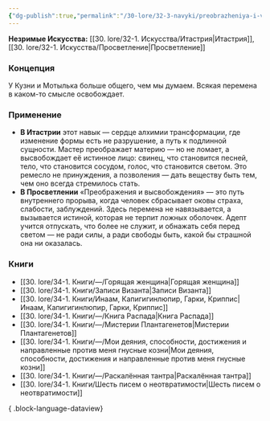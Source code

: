 ```yaml
---
{"dg-publish":true,"permalink":"/30-lore/32-3-navyki/preobrazheniya-i-vysvobozhdeniya/","tags":["незримое/навык"]}
---
```


**Незримые Искусства:** [[30. lore/32-1. Искусства/Итастрия\|Итастрия]], [[30. lore/32-1. Искусства/Просветление\|Просветление]]
### Концепция
У Кузни и Мотылька больше общего, чем мы думаем. Всякая перемена в каком-то смысле освобождает.
### Применение
- **В Итастрии** этот навык — сердце алхимии трансформации, где изменение формы есть не разрушение, а путь к подлинной сущности. Мастер преображает материю — но не ломает, а высвобождает её истинное лицо: свинец, что становится песней, тело, что становится сосудом, голос, что становится светом. Это ремесло не принуждения, а позволения — дать веществу быть тем, чем оно всегда стремилось стать.
- **В Просветлении** «Преображения и высвобождения» — это путь внутреннего прорыва, когда человек сбрасывает оковы страха, слабости, заблуждений. Здесь перемена не навязывается, а вызывается истиной, которая не терпит ложных оболочек. Адепт учится отпускать, что более не служит, и обнажать себя перед светом — не ради силы, а ради свободы быть, какой бы страшной она ни оказалась.
### Книги
- [[30. lore/34-1. Книги/—/Горящая женщина\|Горящая женщина]]
- [[30. lore/34-1. Книги/Записи Византа\|Записи Византа]]
- [[30. lore/34-1. Книги/Инаам, Капигигинлюпир, Гарки, Криппис\|Инаам, Капигигинлюпир, Гарки, Криппис]]
- [[30. lore/34-1. Книги/—/Книга Распада\|Книга Распада]]
- [[30. lore/34-1. Книги/—/Мистерии Плантагенетов\|Мистерии Плантагенетов]]
- [[30. lore/34-1. Книги/—/Мои деяния, способности, достижения и направленные против меня гнусные козни\|Мои деяния, способности, достижения и направленные против меня гнусные козни]]
- [[30. lore/34-1. Книги/—/Раскалённая тантра\|Раскалённая тантра]]
- [[30. lore/34-1. Книги/Шесть писем о неотвратимости\|Шесть писем о неотвратимости]]

{ .block-language-dataview}
